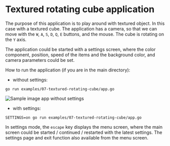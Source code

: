 # Textured rotating cube application

The purpose of this application is to play around with textured object. In this case with a textured cube. The application has a camera, so that we can move with the `W`, `A`, `S`, `D`, `Q`, `E` buttons, and the mouse. The cube is rotating on the `Y` axis.

The application could be started with a settings screen, where the color component, position, speed of the items and the background color, and camera parameters could be set.

How to run the application (if you are in the main directory):

- without settings:

```
go run examples/07-textured-rotating-cube/app.go
```

![Sample image app without settings](./sample/sample.png)

- with settings:

```
SETTINGS=on go run examples/07-textured-rotating-cube/app.go
```

In settings mode, the `escape` key displays the menu screen, where the main screen could be started / continued / restarted with the latest settings. The settings page and exit function also available from the menu screen.
